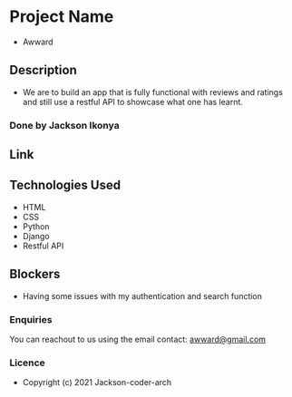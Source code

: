 # Project Name
* Awward
## Description
* We are to build an app that is fully functional with reviews and ratings and still use a restful API to showcase what one has learnt.
### Done by Jackson Ikonya
## Link
## Technologies Used
* HTML
* CSS
* Python 
* Django
* Restful API
## Blockers
* Having some issues with my authentication and search function
### Enquiries
You can reachout to us  using the email contact: awward@gmail.com
### Licence
*  Copyright (c) 2021 Jackson-coder-arch
